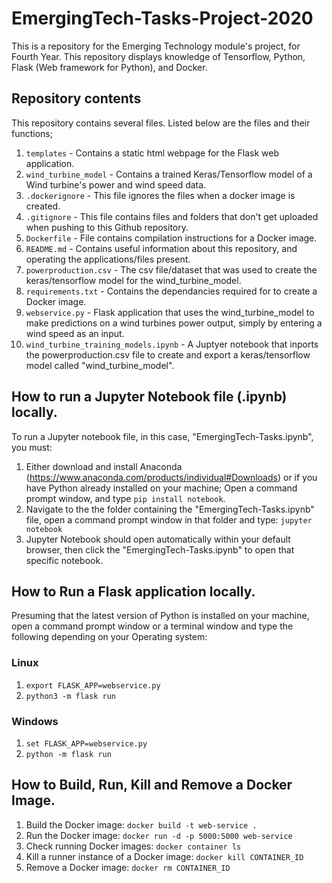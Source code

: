# EmergingTech-Tasks-Project-2020
This is a repository for the Emerging Technology module's project, for Fourth Year.
This repository displays knowledge of Tensorflow, Python, Flask (Web framework for Python), and Docker. 
## Repository contents
This repository contains several files. Listed below are the files and their functions;
1. ```templates``` - Contains a static html webpage for the Flask web application.
2. ```wind_turbine_model``` - Contains a trained Keras/Tensorflow model of a Wind turbine's power and wind speed data. 
3. ```.dockerignore``` - This file ignores the files when a docker image is created.
4. ```.gitignore``` - This file contains files and folders that don't get uploaded when pushing to this Github repository.
5. ```Dockerfile``` - File contains compilation instructions for a Docker image.
6. ```README.md``` - Contains useful information about this repository, and operating the applications/files present.
7. ```powerproduction.csv``` - The csv file/dataset that was used to create the keras/tensorflow model for the wind_turbine_model.
8. ```requirements.txt``` - Contains the dependancies required for to create a Docker image.
9. ```webservice.py``` - Flask application that uses the wind_turbine_model to make predictions on a wind turbines power output, simply by entering a wind speed as an input.
10. ```wind_turbine_training_models.ipynb``` - A Juptyer notebook that inports the powerproduction.csv file to create and export a keras/tensorflow model called "wind_turbine_model".


## How to run a Jupyter Notebook file (.ipynb) locally.
To run a Jupyter notebook file, in this case, "EmergingTech-Tasks.ipynb", you must:
1. Either download and install Anaconda (https://www.anaconda.com/products/individual#Downloads) or if you have Python already installed on your machine; Open a command prompt window, and type ```pip install notebook```.
2. Navigate to the the folder containing the "EmergingTech-Tasks.ipynb" file, open a command prompt window in that folder and type: ```jupyter notebook```
3. Jupyter Notebook should open automatically within your default browser, then click the "EmergingTech-Tasks.ipynb" to open that specific notebook.

## How to Run a Flask application locally.
Presuming that the latest version of Python is installed on your machine, open a command prompt window or a terminal window and type the following depending on your Operating system: 
### Linux
1. ```export FLASK_APP=webservice.py```
2. ```python3 -m flask run```

### Windows
1. ```set FLASK_APP=webservice.py```
2. ```python -m flask run```

## How to Build, Run, Kill and Remove a Docker Image.
1. Build the Docker image: ```docker build -t web-service .```
2. Run the Docker image: ```docker run -d -p 5000:5000 web-service```
3. Check running Docker images: ```docker container ls```
4. Kill a runner instance of a Docker image: ```docker kill CONTAINER_ID```
5. Remove a Docker image: ```docker rm CONTAINER_ID```
